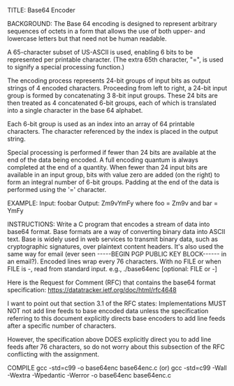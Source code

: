 TITLE: Base64 Encoder

BACKGROUND: 
The Base 64 encoding is designed to represent arbitrary sequences of octets in a form that allows the use of both upper- and lowercase letters but that need not be human readable.

A 65-character subset of US-ASCII is used, enabling 6 bits to be represented per printable character.  (The extra 65th character, "=", is used to signify a special processing function.)

The encoding process represents 24-bit groups of input bits as output strings of 4 encoded characters.  Proceeding from left to right, a 24-bit input group is formed by concatenating 3 8-bit input groups. These 24 bits are then treated as 4 concatenated 6-bit groups, each of which is translated into a single character in the base 64 alphabet.

Each 6-bit group is used as an index into an array of 64 printable characters.  The character referenced by the index is placed in the output string.

Special processing is performed if fewer than 24 bits are available at the end of the data being encoded.  A full encoding quantum is always completed at the end of a quantity.  When fewer than 24 input bits are available in an input group, bits with value zero are added (on the right) to form an integral number of 6-bit groups.  Padding at the end of the data is performed using the '=' character.

EXAMPLE:
Input: foobar
Output: Zm9vYmFy
where foo = Zm9v and bar = YmFy

INSTRUCTIONS: 
Write a C program that encodes a stream of data into base64 format. Base<N> formats are a way of converting binary data into ASCII text. Base<N> is widely used in web services to transmit binary data, such as cryptographic signatures, over plaintext content headers. It's also used the same way for email (ever seen -----BEGIN PGP PUBLIC KEY BLOCK------ in an email?).
Encoded lines wrap every 76 characters. 
With no FILE or when FILE is -, read from standard input. 
e.g., ./base64enc [optional: FILE or -]

Here is the Request for Comment (RFC) that contains the base64 format specification: https://datatracker.ietf.org/doc/html/rfc4648
  
I want to point out that section 3.1 of the RFC states:
Implementations MUST NOT not add line feeds to base encoded data unless the specification referring to this document explicitly directs base encoders to add line feeds after a specific number of characters.

However, the specification above DOES explicitly direct you to add line feeds after 76 characters, so do not worry about this subsection of the RFC conflicting with the assignment.
  
COMPILE
gcc -std=c99 -o base64enc base64enc.c (or)
gcc -std=c99 -Wall -Wextra -Wpedantic -Werror -o base64enc base64enc.c
